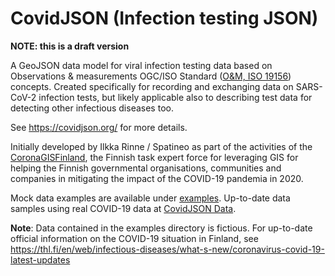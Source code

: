 # CovidJSON (Infection testing JSON)
**NOTE: this is a draft version**

A GeoJSON data model for viral infection testing data based on Observations & measurements OGC/ISO Standard ([O&M, ISO 19156](https://www.iso.org/standard/32574.html)) concepts. Created specifically for recording and exchanging data on SARS-CoV-2 infection tests, but likely applicable also to describing test data for detecting other infectious diseases too.

See https://covidjson.org/ for more details.

Initially developed by Ilkka Rinne / Spatineo as part of the activities of the [CoronaGISFinland](https://geoforum.fi/paikkatiedon-koronavirus-asiantuntijat/), the Finnish task expert force for leveraging GIS for helping the Finnish governmental organisations, communities and companies in mitigating the impact of the COVID-19 pandemia in 2020.

Mock data examples are available under [examples](./examples/). Up-to-date data samples using real COVID-19 data at [CovidJSON Data](https://data.covidjson.org/).

**Note**: Data contained in the examples directory is fictious. For up-to-date official information on the COVID-19 situation in Finland, see https://thl.fi/en/web/infectious-diseases/what-s-new/coronavirus-covid-19-latest-updates